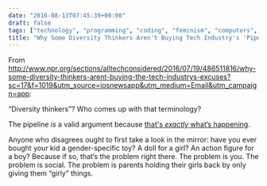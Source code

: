 ```yaml
---
date: "2016-08-13T07:45:39+00:00"
draft: false
tags: ["technology", "programming", "coding", "feminism", "computers", "computing", "computation", "computer science", "npr", "planet money", "tech"]
title: "Why Some Diversity Thinkers Aren't Buying Tech Industry's 'Pipeline' Excuses"
---
```

From http://www.npr.org/sections/alltechconsidered/2016/07/19/486511816/why-some-diversity-thinkers-arent-buying-the-tech-industrys-excuses?sc=17&f=1019&utm_source=iosnewsapp&utm_medium=Email&utm_campaign=app:



“Diversity thinkers”? Who comes up with that terminology?

The pipeline _is_ a valid argument because [that's _exactly_ what’s happening](http://www.npr.org/sections/money/2014/10/21/357629765/when-women-stopped-coding).

Anyone who disagrees ought to first take a look in the mirror: have you ever bought your kid a gender-specific toy? A doll for a girl? An action figure for a boy? Because if so, that’s the problem right there. The problem is you. The problem is social. The problem is parents holding their girls back by only giving them “girly” things.
